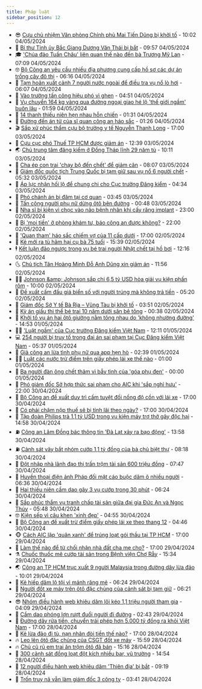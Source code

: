 ```yaml
---
title: Pháp luật
sidebar_position: 12
---
```


<!-- vnexpress-phap-luat:START -->
- 😎 [Cựu chủ nhiệm Văn phòng Chính phủ Mai Tiến Dũng bị khởi tố](https://vnexpress.net/nguyen-chu-nhiem-van-phong-chinh-phu-mai-tien-dung-bi-bat-4742058.html) - 10:02 04/05/2024
- 🥰 [Bí thư Tỉnh ủy Bắc Giang Dương Văn Thái bị bắt](https://vnexpress.net/bi-thu-tinh-uy-bac-giang-duong-van-thai-bi-bat-4742029.html) - 09:57 04/05/2024
- 🎓 [&#39;Chúa đảo Tuần Châu&#39; liên quan thế nào đến bà Trương Mỹ Lan](https://vnexpress.net/chua-dao-tuan-chau-lien-quan-the-nao-den-ba-truong-my-lan-4741985.html) - 07:09 04/05/2024
- 🤓 [Bộ Công an yêu cầu nhiều địa phương cung cấp hồ sơ các dự án trồng cây đô thị](https://vnexpress.net/bo-cong-an-yeu-cau-quang-ngai-cung-cap-ho-so-cac-du-an-trong-cay-do-thi-4741987.html) - 06:16 04/05/2024
- 🎊 [Tạm hoãn xuất cảnh 7 người nước ngoài để điều tra vụ nổ lò hơi](https://vnexpress.net/tam-hoan-xuat-canh-7-nguoi-nuoc-ngoai-de-dieu-tra-vu-no-lo-hoi-4741977.html) - 06:07 04/05/2024
- 🙉 [Vào trường tấn công hiệu phó vì ghen](https://vnexpress.net/vao-truong-tan-cong-hieu-pho-vi-ghen-4741955.html) - 04:51 04/05/2024
- 🤡 [Vụ chuyển 164 kg vàng qua đường ngoại giao hé lộ &#39;thế giới ngầm&#39; buôn lậu](https://vnexpress.net/vu-chuyen-164-kg-vang-qua-duong-ngoai-giao-he-lo-the-gioi-ngam-buon-lau-4741632.html) - 01:59 04/05/2024
- 🗽 [14 thanh thiếu niên hẹn nhau hỗn chiến](https://vnexpress.net/14-thanh-thieu-nien-hen-nhau-hon-chien-4741845.html) - 01:31 04/05/2024
- 🌋 [Đường đến án tử của sĩ quan công an háo sắc](https://vnexpress.net/duong-den-an-tu-cua-si-quan-cong-an-hao-sac-4741850.html) - 01:26 04/05/2024
- 🎬 [Sắp xử phúc thẩm cựu bộ trưởng y tế Nguyễn Thanh Long](https://vnexpress.net/sap-xu-phuc-tham-cuu-bo-truong-y-te-nguyen-thanh-long-4741779.html) - 17:00 03/05/2024
- 💯 [Cựu cục phó Thuế TP HCM được giảm án](https://vnexpress.net/cuu-cuc-pho-thue-tp-hcm-duoc-giam-an-4741751.html) - 12:39 03/05/2024
- 🌏 [Chủ trung tâm đăng kiểm ở Đồng Tháp lĩnh 29 năm tù](https://vnexpress.net/chu-trung-tam-dang-kiem-o-dong-thap-linh-29-nam-tu-4741669.html) - 10:11 03/05/2024
- 🌊 [Cha ép con trai &#39;chạy bộ đến chết&#39; để giảm cân](https://vnexpress.net/cha-ep-con-trai-chay-bo-den-chet-de-giam-can-4741559.html) - 08:07 03/05/2024
- 💂 [Giám đốc quốc tịch Trung Quốc bị tạm giữ sau vụ nổ 6 người chết](https://vnexpress.net/giam-doc-quoc-tich-trung-quoc-bi-tam-giu-sau-vu-no-6-nguoi-chet-4740944.html) - 05:32 03/05/2024
- 🎡 [Áp lực nhận hối lộ để chung chi cho Cục trưởng Đăng kiểm](https://vnexpress.net/ap-luc-nhan-hoi-lo-de-chung-chi-cho-cuc-truong-dang-kiem-4741140.html) - 04:34 03/05/2024
- 🫶 [Phó chánh án bị đâm tại cơ quan](https://vnexpress.net/pho-chanh-an-bi-dam-tai-co-quan-4741418.html) - 03:45 03/05/2024
- 🐲 [Tấn công người phụ nữ dừng ôtô bên đường](https://vnexpress.net/tan-cong-nguoi-phu-nu-dung-oto-ben-duong-4741342.html) - 00:48 03/05/2024
- 🚀 [Nha sĩ bị kiện vì chọc vào não bệnh nhân khi cấy răng implant](https://vnexpress.net/nha-si-bi-kien-vi-choc-vao-nao-benh-nhan-khi-cay-rang-implant-4741292.html) - 23:00 02/05/2024
- 🎊 [Bị &#39;moi tiền&#39; ở phòng khám tư, báo công an được không?](https://vnexpress.net/bi-moi-tien-o-phong-kham-tu-bao-cong-an-duoc-khong-4741271.html) - 22:00 02/05/2024
- 🤗 [&#39;Quan tham&#39; háo sắc chiếm vợ của 11 cấp dưới](https://vnexpress.net/quan-tham-hao-sac-chiem-vo-cua-11-cap-duoi-4741278.html) - 17:00 02/05/2024
- 🗽 [Kẻ mới ra tù hãm hại cụ bà 75 tuổi](https://vnexpress.net/ke-moi-ra-tu-ham-hai-cu-ba-75-tuoi-4741330.html) - 15:39 02/05/2024
- 🕴 [Kết luận đảo ngược trong vụ bé trai người Nhật chết tại hồ bơi](https://vnexpress.net/ket-luan-dao-nguoc-trong-vu-be-trai-nguoi-nhat-chet-tai-ho-boi-4741293.html) - 12:16 02/05/2024
- 🌜 [Chủ tịch Tân Hoàng Minh Đỗ Anh Dũng xin giảm án](https://vnexpress.net/chu-tich-tan-hoang-minh-do-anh-dung-xin-giam-an-4741304.html) - 11:56 02/05/2024
- 🧑‍🏫 [Johnson &amp;amp; Johnson sắp chi 6,5 tỷ USD hòa giải vụ kiện phấn rôm](https://vnexpress.net/johnson-johnson-sap-chi-6-5-ty-usd-hoa-giai-vu-kien-phan-rom-4741240.html) - 10:00 02/05/2024
- 🦩 [Đề xuất cấm đấu giá biển số với người trúng mà không trả tiền](https://vnexpress.net/de-xuat-cam-dau-gia-bien-so-voi-nguoi-trung-ma-khong-tra-tien-4741037.html) - 05:20 02/05/2024
- 💼 [Giám đốc Sở Y tế Bà Rịa – Vũng Tàu bị khởi tố](https://vnexpress.net/giam-doc-so-y-te-ba-ria-vung-tau-bi-khoi-to-4741045.html) - 03:51 02/05/2024
- 💫 [Kỳ án giấu thi thể bé trai 10 năm dưới sân bê tông](https://vnexpress.net/ky-an-giau-thi-the-be-trai-10-nam-duoi-san-be-tong-4740839.html) - 00:38 02/05/2024
- 🦅 [Khởi tố vụ án hai ôtô giường nằm tông nhau do &#39;không nhường đường&#39;](https://vnexpress.net/khoi-to-vu-an-hai-oto-giuong-nam-tong-nhau-do-khong-nhuong-duong-4740817.html) - 14:53 01/05/2024
- 🧑‍💻 [&#39;Luật ngầm&#39; của Cục trưởng Đăng kiểm Việt Nam](https://vnexpress.net/luat-ngam-cua-cuc-truong-dang-kiem-viet-nam-4740782.html) - 12:11 01/05/2024
- 💻 [254 người bị truy tố trong đại án sai phạm tại Cục Đăng kiểm Việt Nam](https://vnexpress.net/254-nguoi-bi-truy-to-trong-dai-an-sai-pham-tai-cuc-dang-kiem-viet-nam-4740711.html) - 05:37 01/05/2024
- 🤠 [Giả công an lừa tình phụ nữ qua app hẹn hò](https://vnexpress.net/gia-cong-an-lua-tinh-phu-nu-qua-app-hen-ho-4740665.html) - 02:39 01/05/2024
- 🧑‍🏫 [Luật các nước trừ điểm trên giấy phép lái xe thế nào](https://vnexpress.net/luat-cac-nuoc-tru-diem-tren-giay-phep-lai-xe-the-nao-4740581.html) - 01:00 01/05/2024
- 🌈 [Ba người đàn ông chết thảm vì bẫy tình của &#39;góa phụ đen&#39;](https://vnexpress.net/ba-nguoi-dan-ong-chet-tham-vi-bay-tinh-cua-goa-phu-den-4740563.html) - 00:00 01/05/2024
- 🌮 [Phó giám đốc Sở hợp thức sai phạm cho AIC khi &#39;sắp nghỉ hưu&#39;](https://vnexpress.net/pho-giam-doc-so-hop-thuc-sai-pham-cho-aic-khi-sap-nghi-huu-4740493.html) - 22:00 30/04/2024
- 🐲 [Bộ Công an đề xuất duy trì cấm tuyệt đối nồng độ cồn với lái xe](https://vnexpress.net/bo-cong-an-de-xuat-duy-tri-cam-tuyet-doi-nong-do-con-voi-lai-xe-4740582.html) - 17:00 30/04/2024
- 🧰 [Có phải chậm nộp thuế sẽ bị tính lãi theo ngày?](https://vnexpress.net/co-phai-cham-nop-thue-se-bi-tinh-lai-theo-ngay-4740064.html) - 17:00 30/04/2024
- 💄 [Tập đoàn Philips trả 1,1 tỷ USD trong vụ kiện máy trợ thở gây độc hại](https://vnexpress.net/tap-doan-philips-tra-1-1-ty-usd-trong-vu-kien-may-tro-tho-gay-doc-hai-4740548.html) - 14:58 30/04/2024
- ⛽️ [Công an Lâm Đồng bác thông tin &#39;Đà Lạt xảy ra bạo động&#39;](https://vnexpress.net/cong-an-lam-dong-bac-thong-tin-da-lat-xay-ra-bao-dong-4740583.html) - 13:58 30/04/2024
- ⛽️ [Cảnh sát vây bắt nhóm cướp 1,1 tỷ đồng của bà chủ biệt thự](https://vnexpress.net/canh-sat-vay-bat-nhom-cuop-1-1-ty-dong-cua-ba-chu-biet-thu-4740517.html) - 08:18 30/04/2024
- 💂 [Đột nhập nhà lãnh đạo thị trấn trộm tài sản 600 triệu đồng](https://vnexpress.net/dot-nhap-nha-lanh-dao-thi-tran-trom-tai-san-600-trieu-dong-4740504.html) - 07:47 30/04/2024
- 🤔 [Huyền thoại điện ảnh Pháp đối mặt cáo buộc dâm ô nhiều người](https://vnexpress.net/huyen-thoai-dien-anh-phap-gerard-depardieu-sap-hau-toa-vi-cao-buoc-cuong-hiep-4740446.html) - 06:36 30/04/2024
- 🧐 [Hai thiếu niên cầm dao gây 3 vụ cướp trong 30 phút](https://vnexpress.net/hai-thieu-nien-cam-dao-gay-3-vu-cuop-trong-30-phut-4740490.html) - 06:24 30/04/2024
- 🎃 [Sắp phúc thẩm vụ tranh chấp tài sản giữa đại gia Đức An và Ngọc Thúy](https://vnexpress.net/sap-phuc-tham-vu-tranh-chap-tai-san-giua-dai-gia-duc-an-va-ngoc-thuy-4740473.html) - 05:48 30/04/2024
- 🤓 [Kiện sếp vì câu khen &#39;xinh đẹp&#39;](https://vnexpress.net/kien-sep-vi-cau-khen-xinh-dep-4740455.html) - 04:55 30/04/2024
- 💃 [Bộ Công an đề xuất trừ điểm giấy phép lái xe theo thang 12](https://vnexpress.net/bo-cong-an-de-xuat-tru-diem-giay-phep-lai-xe-theo-thang-12-4740429.html) - 04:46 30/04/2024
- 🐵 [Cách AIC lập &#39;quân xanh&#39; để trúng loạt gói thầu tại TP HCM](https://vnexpress.net/cach-aic-lap-quan-xanh-de-trung-loat-goi-thau-tai-tp-hcm-4740081.html) - 17:00 29/04/2024
- 🤖 [Làm thế nào để từ chối nhận nhà đất cha mẹ cho?](https://vnexpress.net/lam-the-nao-de-tu-choi-nhan-nha-dat-cha-me-cho-4739878.html) - 17:00 29/04/2024
- ⚗️ [Chuốc thuốc mê cướp tài sản trong Bệnh viện Chợ Rẫy](https://vnexpress.net/chuoc-thuoc-me-cuop-tai-san-trong-benh-vien-cho-ray-4740322.html) - 15:34 29/04/2024
- 🌏 [Công an TP HCM trục xuất 9 người Malaysia trong đường dây lừa đảo](https://vnexpress.net/cong-an-tp-hcm-truc-xuat-9-nguoi-malaysia-trong-duong-day-lua-dao-4740261.html) - 10:01 29/04/2024
- 🦆 [Kẻ hiếp dâm lộ tội vì mảnh răng mẻ](https://vnexpress.net/ke-hiep-dam-lo-toi-vi-manh-rang-me-4740216.html) - 06:24 29/04/2024
- 🐎 [Người đốt xe máy trên ôtô đặc chủng của cảnh sát bị tạm giữ](https://vnexpress.net/nguoi-dot-xe-may-tren-oto-dac-chung-cua-canh-sat-bi-tam-giu-4740218.html) - 06:21 29/04/2024
- 😎 [Nhóm điều hành web khiêu dâm lôi kéo 1,1 triệu người tham gia](https://video.vnexpress.net/nhom-dieu-hanh-web-khieu-dam-loi-keo-11-trieu-nguoi-tham-gia-4740138.html) - 04:09 29/04/2024
- 💪 [Cầm dao phóng lợn rượt đuổi người đi đường](https://vnexpress.net/cam-dao-phong-lon-ruot-duoi-nguoi-di-duong-4740129.html) - 02:43 29/04/2024
- 🤡 [Đường dây rửa tiền, chuyển trái phép hơn 5.000 tỷ đồng ra khỏi Việt Nam](https://vnexpress.net/duong-day-rua-tien-chuyen-trai-phep-hon-5-000-ty-dong-ra-khoi-viet-nam-4739337.html) - 17:00 28/04/2024
- 🌁 [Kẻ lừa đảo đi tù, nạn nhân đòi tiền thế nào?](https://vnexpress.net/ke-lua-dao-di-tu-nan-nhan-doi-tien-the-nao-4738201.html) - 17:00 28/04/2024
- 🔥 [Leo lên ôtô đặc chủng của CSGT đốt xe máy](https://vnexpress.net/leo-len-oto-dac-chung-cua-csgt-dot-xe-may-4740086.html) - 15:59 28/04/2024
- 🔥 [Chủ cũ rủ em trai ăn trộm ôtô đã bán](https://vnexpress.net/chu-cu-ru-em-trai-an-trom-oto-da-ban-4740069.html) - 15:16 28/04/2024
- 👺 [300 cảnh sát đồng loạt đột kích nhiều bar, vũ trường](https://vnexpress.net/300-canh-sat-dong-loat-dot-kich-nhieu-bar-vu-truong-4740068.html) - 14:54 28/04/2024
- 🎊 [12 người điều hành web khiêu dâm &#39;Thiên địa&#39; bị bắt](https://vnexpress.net/12-nguoi-dieu-hanh-web-khieu-dam-thien-dia-bi-bat-4740022.html) - 09:19 28/04/2024
- 🎊 [Trốn truy nã vẫn làm giám đốc 3 công ty](https://vnexpress.net/tron-truy-na-van-lam-giam-doc-3-cong-ty-4739931.html) - 03:41 28/04/2024<!-- vnexpress-phap-luat:END -->
